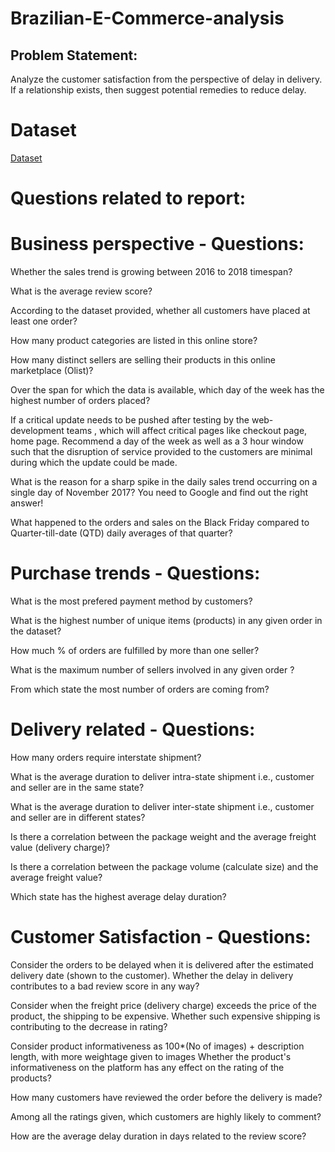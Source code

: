 # Brazilian-E-Commerce-analysis
## Problem Statement:
Analyze the customer satisfaction from the perspective of delay in delivery. If a relationship exists, then suggest potential remedies to reduce delay.

# Dataset
<a href="https://s3.ap-south-1.amazonaws.com/new-assets.ccbp.in/frontend/content/data-analytics/Datasets_DA_Track/Capstone-4_Dataset.zip"> Dataset</a>

# Questions related to report:

# Business perspective - Questions:
Whether the sales trend is growing between 2016 to 2018 timespan?

What is the average review score?

According to the dataset provided, whether all customers have placed at least one order?

How many product categories are listed in this online store?

How many distinct sellers are selling their products in this online marketplace (Olist)?

Over the span for which the data is available, which day of the week has the highest number of orders placed?

If a critical update needs to be pushed after testing by the web- development teams , which will affect critical pages like checkout page, home page. Recommend a day of the week as well as a 3 hour window such that the disruption of service provided to the customers are minimal during which the update could be made.

What is the reason for a sharp spike in the daily sales trend occurring on a single day of November 2017? You need to Google and find out the right answer!

What happened to the orders and sales on the Black Friday compared to Quarter-till-date (QTD) daily averages of that quarter?

# Purchase trends - Questions:
What is the most prefered payment method by customers?

What is the highest number of unique items (products) in any given order in the dataset?

How much % of orders are fulfilled by more than one seller?

What is the maximum number of sellers involved in any given order ?

From which state the most number of orders are coming from?

# Delivery related - Questions:
How many orders require interstate shipment?

What is the average duration to deliver intra-state shipment i.e., customer and seller are in the same state?

What is the average duration to deliver inter-state shipment i.e., customer and seller are in different states?

Is there a correlation between the package weight and the average freight value (delivery charge)?

Is there a correlation between the package volume (calculate size) and the average freight value?

Which state has the highest average delay duration?

# Customer Satisfaction - Questions:
Consider the orders to be delayed when it is delivered after the estimated delivery date (shown to the customer).
Whether the delay in delivery contributes to a bad review score in any way?

Consider when the freight price (delivery charge) exceeds the price of the product, the shipping to be expensive. 
Whether such expensive shipping is contributing to the decrease in rating?

Consider product informativeness as 100*(No of images) + description length, with more weightage given to images
Whether the product's informativeness on the platform has any effect on the rating of the products?

How many customers have reviewed the order before the delivery is made?

Among all the ratings given, which customers are highly likely to comment?

How are the average delay duration in days related to the review score?
